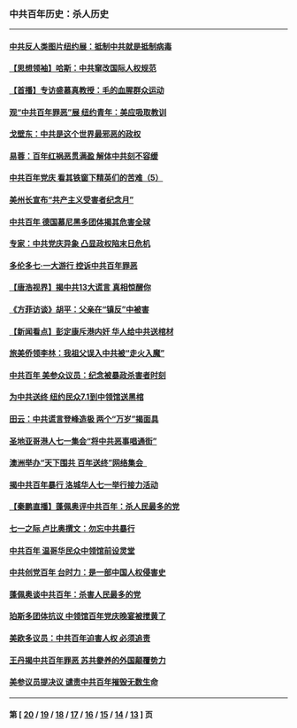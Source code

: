 ### 中共百年历史：杀人历史
---
#### [中共反人类图片纽约展：抵制中共就是抵制病毒](../../pages/nf1176106/n13115371.md?08180430) 
#### [【思想领袖】哈斯：中共窜改国际人权规范](../../pages/nf1176106/n13053647.md?08180430) 
#### [【首播】专访盛慕真教授：毛的血腥群众运动](../../pages/nf1176106/n13091782.md?08180430) 
#### [观“中共百年罪恶”展 纽约青年：美应吸取教训](../../pages/nf1176106/n13085246.md?08180430) 
#### [戈壁东：中共是这个世界最邪恶的政权](../../pages/nf1176106/n13085641.md?08180430) 
#### [易蓉：百年红祸恶贯满盈 解体中共刻不容缓](../../pages/nf1176106/n13084455.md?08180430) 
#### [中共百年党庆 看其铁窗下精英们的苦难（5）](../../pages/nf1176106/n13076766.md?08180430) 
#### [美州长宣布“共产主义受害者纪念月”](../../pages/nf1176106/n13074024.md?08180430) 
#### [中共百年 德国慕尼黑多团体揭其危害全球](../../pages/nf1176106/n13068873.md?08180430) 
#### [专家：中共党庆异象 凸显政权陷末日危机](../../pages/nf1176106/n13067084.md?08180430) 
#### [多伦多七·一大游行 控诉中共百年罪恶](../../pages/nf1176106/n13062043.md?08180430) 
#### [【唐浩视界】揭中共13大谎言 真相惊醒你](../../pages/nf1176106/n13065208.md?08180430) 
#### [《方菲访谈》胡平：父亲在“镇反”中被害](../../pages/nf1176106/n13064114.md?08180430) 
#### [【新闻看点】彭定康斥港内奸 华人给中共送棺材](../../pages/nf1176106/n13064230.md?08180430) 
#### [旅美侨领李林：我祖父误入中共被“走火入魔”](../../pages/nf1176106/n13062777.md?08180430) 
#### [中共百年 美参众议员：纪念被暴政杀害者时刻](../../pages/nf1176106/n13063735.md?08180430) 
#### [为中共送终 纽约民众7.1到中领馆送黑棺](../../pages/nf1176106/n13062573.md?08180430) 
#### [田云：中共谎言登峰造极 两个“万岁”揭面具](../../pages/nf1176106/n13062013.md?08180430) 
#### [圣地亚哥港人七一集会“将中共恶事唱通街”](../../pages/nf1176106/n13062681.md?08180430) 
#### [澳洲举办“天下围共 百年送终”网络集会  ](../../pages/nf1176106/n13054366.md?08180430) 
#### [揭中共百年暴行 洛城华人七一举行接力活动](../../pages/nf1176106/n13061979.md?08180430) 
#### [【秦鹏直播】蓬佩奥评中共百年：杀人民最多的党](../../pages/nf1176106/n13061736.md?08180430) 
#### [七一之际 卢比奥撰文：勿忘中共暴行](../../pages/nf1176106/n13061044.md?08180430) 
#### [中共百年 温哥华民众中领馆前设灵堂](../../pages/nf1176106/n13061399.md?08180430) 
#### [中共创党百年 台时力：是一部中国人权侵害史](../../pages/nf1176106/n13060687.md?08180430) 
#### [蓬佩奥谈中共百年：杀害人民最多的党](../../pages/nf1176106/n13061271.md?08180430) 
#### [珀斯多团体抗议 中领馆百年党庆晚宴被搅黄了](../../pages/nf1176106/n13061220.md?08180430) 
#### [美欧多议员：中共百年迫害人权 必须追责](../../pages/nf1176106/n13061062.md?08180430) 
#### [王丹揭中共百年罪恶 苏共豢养的外国颠覆势力](../../pages/nf1176106/n13060640.md?08180430) 
#### [美参议员提决议 谴责中共百年摧毁无数生命](../../pages/nf1176106/n13060723.md?08180430) 

---
#### 第 [ [20](./20.md?08180430) / [19](./19.md?08180430) / [18](./18.md?08180430) / [17](./17.md?08180430) / [16](./16.md?08180430) / [15](./15.md?08180430) / [14](./14.md?08180430) / [13](./13.md?08180430) ] 页
